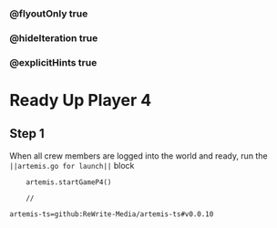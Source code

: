 ### @flyoutOnly true
### @hideIteration true
### @explicitHints true

# Ready Up Player 4

## Step 1
When all crew members are logged into the world and ready, run the ``||artemis.go for launch||`` block

```ghost
    artemis.startGameP4()
```
```template
    //
```

```package
artemis-ts=github:ReWrite-Media/artemis-ts#v0.0.10
```